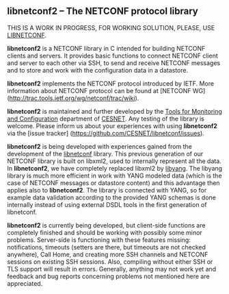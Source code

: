 ## libnetconf2 – The NETCONF protocol library

THIS IS A WORK IN PROGRESS, FOR WORKING SOLUTION, PLEASE, USE [LIBNETCONF](https://github.com/CESNET/libnetconf).

**libnetconf2** is a NETCONF library in C intended for building NETCONF clients
and servers. It provides basic functions to connect NETCONF client and server
to each other via SSH, to send and receive NETCONF messages and to store and
work with the configuration data in a datastore.

**libnetconf2** implements the NETCONF protocol introduced by IETF. More
information about NETCONF protocol can be found at [NETCONF WG]
(http://trac.tools.ietf.org/wg/netconf/trac/wiki).

**libnetconf2** is maintained and further developed by the [Tools for
Monitoring and Configuration](https://www.liberouter.org/) department of
[CESNET](http://www.ces.net/). Any testing of the library is welcome. Please
inform us about your experiences with using **libnetconf2** via the [issue tracker]
(https://github.com/CESNET/libnetconf/issues).

**libnetconf2** is being developed with experiences gained from the development of
the [libnetconf](https://github.com/CESNET/libnetconf) library. This previous generation
of our NETCONF library is built on libxml2, used to internally represent all the data.
In **libnetconf2**, we have completely replaced libxml2 by [libyang](https://github.com/CESNET/libyang).
The libyang library is much more efficient in work with YANG modeled data (which is the case of
NETCONF messages or datastore content) and this advantage then applies also to **libnetconf2**.
The library is connected with YANG, so for example data validation according to the provided YANG
schemas is done internally instead of using external DSDL tools in the first generation of libnetconf.

**libnetconf2** is currently being developed, but client-side functions are completely finished
and should be working with possibly some minor problems. Server-side is functioning with these
features missing: notifications, timeouts (setters are there, but timeouts are not checked anywhere),
Call Home, and creating more SSH channels and NETCONF sessions on existing SSH sessions. Also,
compiling without either SSH or TLS support will result in errors. Generally, anything may not work
yet and feedback and bug reports concerning problems not mentioned here are appreciated.
